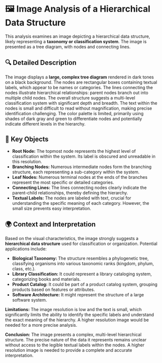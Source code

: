 # 🖼️ Image Analysis of a Hierarchical Data Structure

This analysis examines an image depicting a hierarchical data structure, likely representing a **taxonomy or classification system**. The image is presented as a tree diagram, with nodes and connecting lines.

## 🔍 Detailed Description

The image displays a **large, complex tree diagram** rendered in dark tones on a black background. The nodes are rectangular boxes containing textual labels, which appear to be names or categories.  The lines connecting the nodes illustrate hierarchical relationships:  parent nodes branch out into multiple child nodes. The overall structure suggests a multi-level classification system with significant depth and breadth. The text within the nodes is small and difficult to read without magnification, making precise identification challenging. The color palette is limited, primarily using shades of dark gray and green to differentiate nodes and potentially indicate different levels in the hierarchy.

## 🔑 Key Objects

* **Root Node:** The topmost node represents the highest level of classification within the system.  Its label is obscured and unreadable in this resolution.
* **Branching Nodes:** Numerous intermediate nodes form the branching structure, each representing a sub-category within the system.
* **Leaf Nodes:**  Numerous terminal nodes at the ends of the branches represent the most specific or detailed categories.
* **Connecting Lines:** The lines connecting nodes clearly indicate the parent-child relationships, thereby defining the hierarchy.
* **Textual Labels:** The nodes are labeled with text, crucial for understanding the specific meaning of each category. However, the small size prevents easy interpretation.

## 🌍 Context and Interpretation

Based on the visual characteristics, the image strongly suggests a **hierarchical data structure** used for classification or organization. Potential applications include:

* **Biological Taxonomy:** The structure resembles a phylogenetic tree, classifying organisms into various taxonomic ranks (kingdom, phylum, class, etc.).
* **Library Classification:** It could represent a library cataloging system, categorizing books and materials.
* **Product Catalog:** It could be part of a product catalog system, grouping products based on features or attributes.
* **Software Architecture:** It might represent the structure of a large software system.


**Limitations:**  The image resolution is low and the text is small, which significantly limits the ability to identify the specific labels and understand the exact meaning of the hierarchy.  A higher resolution image would be needed for a more precise analysis.

**Conclusion:** The image presents a complex, multi-level hierarchical structure.  The precise nature of the data it represents remains unclear without access to the legible textual labels within the nodes. A higher resolution image is needed to provide a complete and accurate interpretation.

